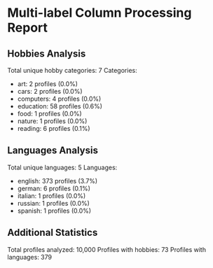 # Multi-label Column Processing Report

## Hobbies Analysis
Total unique hobby categories: 7
Categories:
- art: 2 profiles (0.0%)
- cars: 2 profiles (0.0%)
- computers: 4 profiles (0.0%)
- education: 58 profiles (0.6%)
- food: 1 profiles (0.0%)
- nature: 1 profiles (0.0%)
- reading: 6 profiles (0.1%)

## Languages Analysis
Total unique languages: 5
Languages:
- english: 373 profiles (3.7%)
- german: 6 profiles (0.1%)
- italian: 1 profiles (0.0%)
- russian: 1 profiles (0.0%)
- spanish: 1 profiles (0.0%)

## Additional Statistics
Total profiles analyzed: 10,000
Profiles with hobbies: 73
Profiles with languages: 379